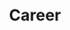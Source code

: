 ---
title: "Career"
menu:
  sidebar:
    name: Career_SideBar
    identifier: career_sidebar
    weight: 13
---